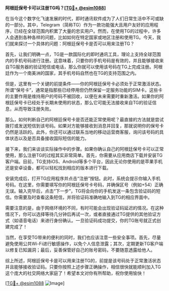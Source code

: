 **阿根廷保号卡可以注册TG吗？[[TG💪+ @esim1088](https://t.me/s/esim1088)]**

在当今这个数字化飞速发展的时代，即时通讯软件成为了人们日常生活中不可或缺的一部分。其中，Telegram（简称TG）作为一款功能强大且用户友好的应用程序，已经在全球范围内积累了大量的忠实用户。然而，在使用TG的过程中，许多人会遇到各种各样的问题，比如如何在特定国家或地区注册和使用TG。今天，我们就来探讨一个具体的问题：阿根廷保号卡是否可以用来注册TG？

首先，让我们明确一点，TG是一款国际化的即时通讯工具，理论上支持全球范围内的手机号码进行注册。这意味着，只要你的手机号码是有效的，并且能够接收来自TG服务器的验证短信或电话，那么你就可以使用该号码在TG上完成注册。阿根廷作为一个南美洲的国家，其手机号码自然也在TG的支持范围之内。

但是，这里有一个关键的前提条件——你的阿根廷保号卡必须处于正常激活状态。所谓“保号卡”，通常是指那些已经停用但仍然保留一定服务功能的SIM卡。这些卡的主要作用是维持用户的号码不被回收，以便在未来需要时重新激活。如果你的阿根廷保号卡已经处于长期未使用的状态，那么它可能无法接收来自TG的验证信息，从而导致注册失败。

那么，如何判断自己的阿根廷保号卡是否还能正常使用呢？最直接的方法就是尝试拨打或发送短信到该号码。如果对方能够接收到消息并回复，那就说明你的保号卡仍然是活跃的。此外，你还可以通过联系当地的移动运营商客服，询问该号码的具体状态以及是否具备接收国际短信的能力。

接下来，我们来谈谈实际操作中的步骤。如果你确认自己的阿根廷保号卡可以正常使用，那么注册TG的过程其实非常简单。首先，你需要从应用商店下载并安装TG客户端。目前，TG支持iOS、Android等多个平台，因此无论你使用的是苹果手机还是安卓设备，都可以轻松找到相应的版本进行下载。

安装完成后，打开TG应用程序并点击“注册”按钮。此时，系统会提示你输入手机号码。在这里，你需要填写你的阿根廷保号卡号码，并确保区号（例如+54）正确无误。输入完毕后，点击“下一步”，TG将会向你的手机发送一条包含验证码的短信。你需要及时查看这条短信，并将验证码准确地输入到TG的相应界面中。

需要注意的是，由于网络环境的不同，有时可能会出现验证码延迟的情况。在这种情况下，你可以选择等待几分钟后再试一次，或者直接通过TG提供的其他验证方式（如语音电话）来进行身份确认。一旦验证码成功提交，你的TG账号就正式创建完成了！

当然，在享受TG带来的便利的同时，我们也应该注意一些安全事项。首先，尽量避免使用公共Wi-Fi进行敏感操作，以免个人信息泄露；其次，定期更新TG客户端以修复已知漏洞；最后，妥善保管好自己的账号密码，不要随意透露给他人。

综上所述，阿根廷保号卡是可以用来注册TG的，前提是该号码处于正常激活状态并且能够接收验证码。只要你按照上述步骤正确操作，相信很快就能顺利加入TG这个庞大的社交网络大家庭了！希望本文对你有所帮助，祝你使用愉快！

[[TG💪+ @esim1088](https://t.me/s/esim1088) ![Image](https://i.postimg.cc/4NQfJmqS/Snipaste-2025-05-13-00-14-12.png)]